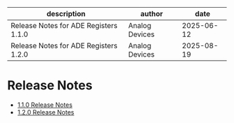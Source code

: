 | description | author | date |
| --- | --- | --- |
| Release Notes for ADE Registers 1.1.0 | Analog Devices | 2025-06-12 |
| Release Notes for ADE Registers 1.2.0 | Analog Devices | 2025-08-19 |

# Release Notes

- [1.1.0 Release Notes](1.1.0.md)
- [1.2.0 Release Notes](1.2.0.md)

